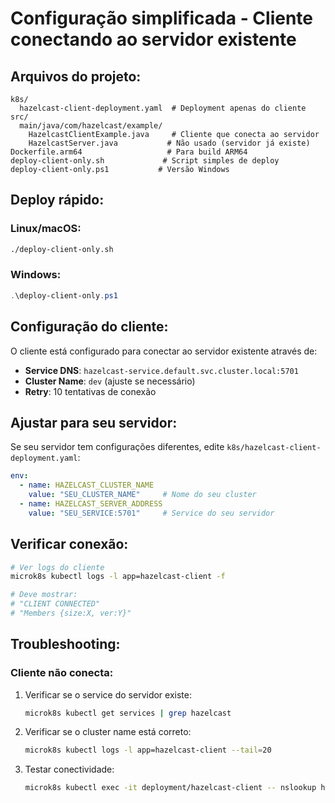 # Configuração simplificada - Cliente conectando ao servidor existente

## Arquivos do projeto:

```
k8s/
  hazelcast-client-deployment.yaml  # Deployment apenas do cliente
src/
  main/java/com/hazelcast/example/
    HazelcastClientExample.java     # Cliente que conecta ao servidor
    HazelcastServer.java           # Não usado (servidor já existe)
Dockerfile.arm64                   # Para build ARM64
deploy-client-only.sh             # Script simples de deploy
deploy-client-only.ps1           # Versão Windows
```

## Deploy rápido:

### Linux/macOS:
```bash
./deploy-client-only.sh
```

### Windows:
```powershell
.\deploy-client-only.ps1
```

## Configuração do cliente:

O cliente está configurado para conectar ao servidor existente através de:
- **Service DNS**: `hazelcast-service.default.svc.cluster.local:5701`
- **Cluster Name**: `dev` (ajuste se necessário)
- **Retry**: 10 tentativas de conexão

## Ajustar para seu servidor:

Se seu servidor tem configurações diferentes, edite `k8s/hazelcast-client-deployment.yaml`:

```yaml
env:
  - name: HAZELCAST_CLUSTER_NAME
    value: "SEU_CLUSTER_NAME"     # Nome do seu cluster
  - name: HAZELCAST_SERVER_ADDRESS  
    value: "SEU_SERVICE:5701"     # Service do seu servidor
```

## Verificar conexão:

```bash
# Ver logs do cliente
microk8s kubectl logs -l app=hazelcast-client -f

# Deve mostrar:
# "CLIENT CONNECTED"
# "Members {size:X, ver:Y}"
```

## Troubleshooting:

### Cliente não conecta:
1. Verificar se o service do servidor existe:
   ```bash
   microk8s kubectl get services | grep hazelcast
   ```

2. Verificar se o cluster name está correto:
   ```bash
   microk8s kubectl logs -l app=hazelcast-client --tail=20
   ```

3. Testar conectividade:
   ```bash
   microk8s kubectl exec -it deployment/hazelcast-client -- nslookup hazelcast-service
   ```
